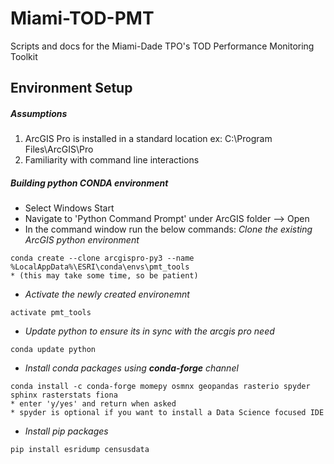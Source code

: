 # Miami-TOD-PMT
Scripts and docs for the Miami-Dade TPO's TOD Performance Monitoring Toolkit

## Environment Setup
##### Assumptions
1) ArcGIS Pro is installed in a standard location
    ex: C:\Program Files\ArcGIS\Pro
2) Familiarity with command line interactions
    
##### Building python CONDA environment
- Select Windows Start 
- Navigate to 'Python Command Prompt' under ArcGIS folder --> Open
- In the command window run the below commands:
_Clone the existing ArcGIS python environment_
``` 
conda create --clone arcgispro-py3 --name %LocalAppData%\ESRI\conda\envs\pmt_tools
* (this may take some time, so be patient)
```
- _Activate the newly created environemnt_
```
activate pmt_tools
```
- _Update python to ensure its in sync with the arcgis pro need_
```
conda update python
```
- _Install conda packages using **conda-forge** channel_
```
conda install -c conda-forge momepy osmnx geopandas rasterio spyder sphinx rasterstats fiona 
* enter 'y/yes' and return when asked
* spyder is optional if you want to install a Data Science focused IDE
```
- _Install pip packages_
```
pip install esridump censusdata
```
        
        